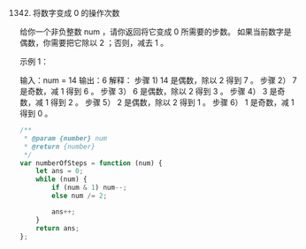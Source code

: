 1342. 将数字变成 0 的操作次数

给你一个非负整数 num ，请你返回将它变成 0 所需要的步数。 如果当前数字是偶数，你需要把它除以 2 ；否则，减去 1 。

示例 1：

输入：num = 14
输出：6
解释：
步骤 1) 14 是偶数，除以 2 得到 7 。
步骤 2） 7 是奇数，减 1 得到 6 。
步骤 3） 6 是偶数，除以 2 得到 3 。
步骤 4） 3 是奇数，减 1 得到 2 。
步骤 5） 2 是偶数，除以 2 得到 1 。
步骤 6） 1 是奇数，减 1 得到 0 。

```js
/**
 * @param {number} num
 * @return {number}
 */
var numberOfSteps = function (num) {
    let ans = 0;
    while (num) {
        if (num & 1) num--;
        else num /= 2;

        ans++;
    }
    return ans;
};
```
